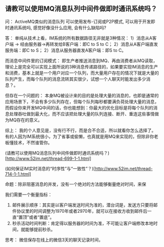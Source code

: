 ## 请教可以使用MQ消息队列中间件做即时通讯系统吗？

问： ActiveMQ类似的消息队列 可以使用发布-订阅或P2P模式, 可以用于开发即时通讯系统吗, 感觉好像没什么应用, 会有什么缺陷吗?

答： 
单纯从技术上看，IM系统的所有数据路径无非就是3种情况：
1）消息从A客户端 -> 经由服务器->再转发给B客户端：即C to S to C；
2）消息从A客户端直发服务端：即C to S；
2）消息从服务器直发A客户端：即S to C。

而消息中间件里的订阅模式：
即生产者推送消息到MQ、再由消费者从MQ读取，理论上是完全可以实现上面所说的3种消息传递路径的，如果要实现IM消息的生产和消费，基本上就是一个用户对应一个队列，而大量用户存在的情况下就是大量的队列产生，而每个队列的消息流转其实很少，试想一个人聊天时能发出多少消息？。

但存在一个问题的：
本身MQ被设计来的目的是处理大量的消息的，也即是通常的应用场景下，不会有多少队列存在，但每个队列每秒都要满负荷处理大量的消息，而假设你来开发MQ中间的话，你也能想到：你最大的优化目标是将每个队列的消息处理吞吐做到最大化，而不应该把处理大量的队列连接、断开、重连这些事情做为MQ存在的意义。

综上：
我的个人意见是，没有行不行，而是合不合适，所以就看你怎么选择了。有的人因为IM系统很小，为了省事或偷懒，也真就是用MQ来实现的，但除非你老板懂技术，不然谁管你。

(请教可以使用MQ消息队列中间件做即时通讯系统吗？)[http://www.52im.net/thread-699-1-1.html]


(如何保证IM实时消息的“时序性”与“一致性”？)[http://www.52im.net/thread-714-1-1.html]



命题：除非阻塞消息的并发，没有一个绝对的方法能够衡量绝对时间，来保


我们需要一个衡量指标：

1. 邮件展示顺序：其实是以客户端发送时间为准的，潜台词是，发送方只要将邮件协议里的时间调整为1970年或者2970年，就可以在接收方收到邮件后一直“置顶”或者“置底”。
2. 秒杀活动时间判断：肯定得以服务器的时间为准，不可能让客户端修改本地时间，就能够提前秒杀。

思考： 微信保存在线上的微信3天的聊天记录时间，